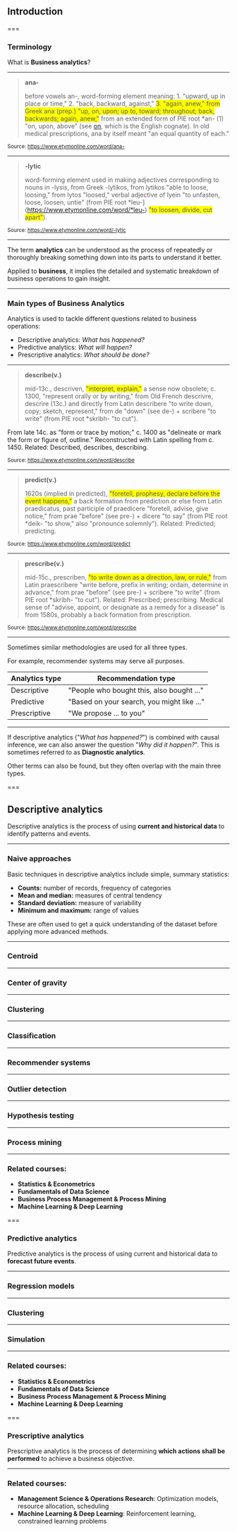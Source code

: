## Introduction

===

### Terminology

What is **Business analytics**?

---

> **ana-**
>
> before vowels an-, word-forming element meaning: 1. "upward, up in place or time," 2. "back, backward, against," <span style="background-color:yellow;">3. "again, anew," from Greek ana (prep.) "up, on, upon; up to, toward; throughout; back, backwards; again, anew,"</span> from an extended form of PIE root *an- (1) "on, upon, above" (see [on](https://www.etymonline.com/word/on), which is the English cognate). In old medical prescriptions, ana by itself meant "an equal quantity of each."
<!-- .element style="text-align: left;font-family: 'Times New Roman', Times, serif;"-->

<small>Source: https://www.etymonline.com/word/ana-</small>

---

> **-lytic**
>
> word-forming element used in making adjectives corresponding to nouns in -lysis, from Greek -lytikos, from lytikos "able to loose, loosing," from lytos "loosed," verbal adjective of lyein "to unfasten, loose, loosen, untie" (from PIE root *leu-](https://www.etymonline.com/word/*leu-) <span style="background-color:yellow;">"to loosen, divide, cut apart"</span>).
<!-- .element style="text-align: left;font-family: 'Times New Roman', Times, serif;"-->

<small>Source: https://www.etymonline.com/word/-lytic</small>

---

The term **analytics** can be understood as the process of repeatedly or thoroughly breaking something down into its parts to understand it better. 

Applied to **business**, it implies the detailed and systematic breakdown of business operations to gain insight.

---

### Main types of Business Analytics

Analytics is used to tackle different questions related to business operations:

- Descriptive analytics: *What has happened?*
- Predictive analytics: *What will happen?*
- Prescriptive analytics: *What should be done?*

---

> **describe(v.)**
>
> mid-13c., descriven, <span style="background-color:yellow;">"interpret, explain,"</span> a sense now obsolete; c. 1300, "represent orally or by writing," from Old French descrivre, descrire (13c.) and directly from Latin describere "to write down, copy; sketch, represent," from de "down" (see de-) + scribere "to write" (from PIE root *skribh- "to cut").

From late 14c. as "form or trace by motion;" c. 1400 as "delineate or mark the form or figure of, outline." Reconstructed with Latin spelling from c. 1450. Related: Described, describes, describing.
<!-- .element style="text-align: left;font-family: 'Times New Roman', Times, serif;"-->

<small>Source: https://www.etymonline.com/word/describe</small>

---

> **predict(v.)**
>
> 1620s (implied in predicted), <span style="background-color:yellow;">"foretell, prophesy, declare before the event happens,"</span> a back formation from prediction or else from Latin praedicatus, past participle of praedicere "foretell, advise, give notice," from prae "before" (see pre-) + dicere "to say" (from PIE root *deik- "to show," also "pronounce solemnly"). Related: Predicted; predicting.
<!-- .element style="text-align: left;font-family: 'Times New Roman', Times, serif;"-->

<small>Source: https://www.etymonline.com/word/predict</small>

---

> **prescribe(v.)**
>
> mid-15c., prescriben, <span style="background-color:yellow;">"to write down as a direction, law, or rule,"</span> from Latin praescribere "write before, prefix in writing; ordain, determine in advance," from prae "before" (see pre-) + scribere "to write" (from PIE root *skribh- "to cut"). Related: Prescribed; prescribing. Medical sense of "advise, appoint, or designate as a remedy for a disease" is from 1580s, probably a back formation from prescription.
<!-- .element style="text-align: left;font-family: 'Times New Roman', Times, serif;"-->

<small>Source: https://www.etymonline.com/word/prescribe</small>

---

Sometimes similar methodologies are used for all three types.

For example, recommender systems may serve all purposes.

| Analytics type | Recommendation type                         |
|----------------|---------------------------------------------|
| Descriptive    | "People who bought this, also bought ..."   |
| Predictive     | "Based on your search, you might like ..."  |
| Prescriptive   | "We propose ... to you"                     |

---

If descriptive analytics ("*What has happened?*")  is combined with causal inference, we can also answer the question "*Why did it happen?*". This is sometimes referred to as **Diagnostic analytics**.

Other terms can also be found, but they often overlap with the main three types.

===

## Descriptive analytics  

Descriptive analytics is the process of using **current and historical data** to identify patterns and events. 

---

### Naive approaches

Basic techniques in descriptive analytics include simple, summary statistics:

- **Counts:** number of records, frequency of categories
- **Mean and median:** measures of central tendency
- **Standard deviation:** measure of variability
- **Minimum and maximum:** range of values

These are often used to get a quick understanding of the dataset before applying more advanced methods.

---

### Centroid

---

### Center of gravity

---

### Clustering

---

### Classification

---

### Recommender systems

---

### Outlier detection

---

### Hypothesis testing

---

### Process mining

---

### Related courses:

- **Statistics & Econometrics**
- **Fundamentals of Data Science**
- **Business Process Management & Process Mining**
- **Machine Learning & Deep Learning**

===

### Predictive analytics  

Predictive analytics is the process of using current and historical data to **forecast future events**.

---

### Regression models

---

### Clustering

---

### Simulation

---

### Related courses:

- **Statistics & Econometrics**
- **Fundamentals of Data Science**
- **Business Process Management & Process Mining**
- **Machine Learning & Deep Learning**

===

### Prescriptive analytics

Prescriptive analytics is the process of determining **which actions shall be performed** to achieve a business objective.

---

### Related courses:

- **Management Science & Operations Research**: Optimization models, resource allocation, scheduling  
- **Machine Learning & Deep Learning**: Reinforcement learning, constrained learning problems


